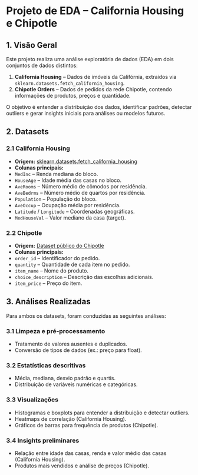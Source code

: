 # Projeto de EDA – California Housing e Chipotle


## 1. Visão Geral
Este projeto realiza uma análise exploratória de dados (EDA) em dois conjuntos de dados distintos:


1. **California Housing** – Dados de imóveis da Califórnia, extraídos via `sklearn.datasets.fetch_california_housing`.
2. **Chipotle Orders** – Dados de pedidos da rede Chipotle, contendo informações de produtos, preços e quantidade.


O objetivo é entender a distribuição dos dados, identificar padrões, detectar outliers e gerar insights iniciais para análises ou modelos futuros.

## 2. Datasets


### 2.1 California Housing
- **Origem:** [sklearn.datasets.fetch_california_housing](https://scikit-learn.org/stable/datasets/real_world.html#california-housing-dataset)
- **Colunas principais:**
- `MedInc` – Renda mediana do bloco.
- `HouseAge` – Idade média das casas no bloco.
- `AveRooms` – Número médio de cômodos por residência.
- `AveBedrms` – Número médio de quartos por residência.
- `Population` – População do bloco.
- `AveOccup` – Ocupação média por residência.
- `Latitude` / `Longitude` – Coordenadas geográficas.
- `MedHouseVal` – Valor mediano da casa (target).


### 2.2 Chipotle 
- **Origem:** [Dataset público do Chipotle]([https://raw.githubusercontent.com/justmarkham/DAT8/master/data/chipotle.tsv])
- **Colunas principais:**
- `order_id` – Identificador do pedido.
- `quantity` – Quantidade de cada item no pedido.
- `item_name` – Nome do produto.
- `choice_description` – Descrição das escolhas adicionais.
- `item_price` – Preço do item.


## 3. Análises Realizadas
Para ambos os datasets, foram conduzidas as seguintes análises:


### 3.1 Limpeza e pré-processamento
- Tratamento de valores ausentes e duplicados.
- Conversão de tipos de dados (ex.: preço para float).


### 3.2 Estatísticas descritivas
- Média, mediana, desvio padrão e quartis.
- Distribuição de variáveis numéricas e categóricas.


### 3.3 Visualizações
- Histogramas e boxplots para entender a distribuição e detectar outliers.
- Heatmaps de correlação (California Housing).
- Gráficos de barras para frequência de produtos (Chipotle).


### 3.4 Insights preliminares
- Relação entre idade das casas, renda e valor médio das casas (California Housing).
- Produtos mais vendidos e análise de preços (Chipotle).
